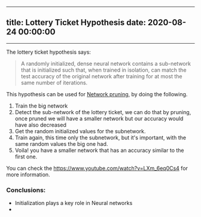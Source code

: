 
---
title: Lottery Ticket Hypothesis
date: 2020-08-24 00:00:00
---
---

The lottery ticket hypothesis says:

> A randomly initialized, dense neural network contains a sub-network that is initialized such that, when trained in isolation, can match the test accuracy of  the original network after training for at most the same number of iterations.

This hypothesis can be used for [Network pruning](../network-pruning), by doing the following.

1. Train the big network
2. Detect the sub-network of the lottery ticket, we can do that by pruning, once pruned we will have a smaller network but our accuracy would have also decreased
3. Get the random initialized values for the subnetwork.
4. Train again, this time only the subnetwork, but it's important, with the same random values the big one had.
5. Voila! you have a smaller network that has an accuracy similar to the first one.


You can check the https://www.youtube.com/watch?v=LXm_6eq0Cs4 for more information.


### Conclusions:
- Initialization plays a key role in Neural networks
- 